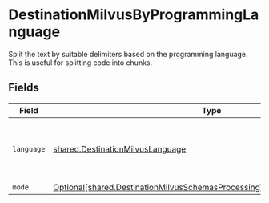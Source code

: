 # DestinationMilvusByProgrammingLanguage

Split the text by suitable delimiters based on the programming language. This is useful for splitting code into chunks.


## Fields

| Field                                                                                                                                                                    | Type                                                                                                                                                                     | Required                                                                                                                                                                 | Description                                                                                                                                                              |
| ------------------------------------------------------------------------------------------------------------------------------------------------------------------------ | ------------------------------------------------------------------------------------------------------------------------------------------------------------------------ | ------------------------------------------------------------------------------------------------------------------------------------------------------------------------ | ------------------------------------------------------------------------------------------------------------------------------------------------------------------------ |
| `language`                                                                                                                                                               | [shared.DestinationMilvusLanguage](../../models/shared/destinationmilvuslanguage.md)                                                                                     | :heavy_check_mark:                                                                                                                                                       | Split code in suitable places based on the programming language                                                                                                          |
| `mode`                                                                                                                                                                   | [Optional[shared.DestinationMilvusSchemasProcessingTextSplitterTextSplitterMode]](../../models/shared/destinationmilvusschemasprocessingtextsplittertextsplittermode.md) | :heavy_minus_sign:                                                                                                                                                       | N/A                                                                                                                                                                      |